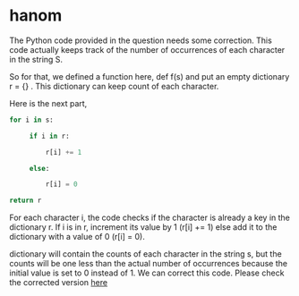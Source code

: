 # hanom

The Python code provided in the question needs some correction. This code actually keeps track of the number of occurrences of each character in the string S.

So for that, we defined a function here, def f(s) and put an empty dictionary r = {} . This dictionary can keep count of each character.

Here is the next part,

```python
for i in s:

     if i in r:

         r[i] += 1

     else:

         r[i] = 0

return r
```
    

For each character i, the code checks if the character is already a key in the dictionary r. If i is in r, increment its value by 1 (r[i] += 1) else add it to the dictionary with a value of 0 (r[i] = 0).

dictionary will contain the counts of each character in the string s, but the counts will be one less than the actual number of occurrences because the initial value is set to 0 instead of 1. We can correct this code. Please check the corrected version [here](https://github.com/rahulgit1807/hanom/blob/main/hanom.py)



